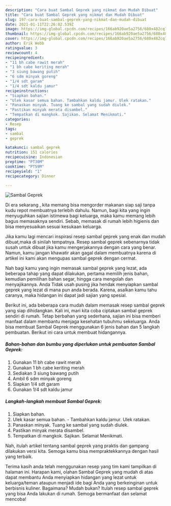 ```yaml
---
description: "Cara buat Sambal Geprek yang nikmat dan Mudah Dibuat"
title: "Cara buat Sambal Geprek yang nikmat dan Mudah Dibuat"
slug: 197-cara-buat-sambal-geprek-yang-nikmat-dan-mudah-dibuat
date: 2021-01-11T22:26:02.539Z
image: https://img-global.cpcdn.com/recipes/166ab920ae5a2756/680x482cq70/sambal-geprek-foto-resep-utama.jpg
thumbnail: https://img-global.cpcdn.com/recipes/166ab920ae5a2756/680x482cq70/sambal-geprek-foto-resep-utama.jpg
cover: https://img-global.cpcdn.com/recipes/166ab920ae5a2756/680x482cq70/sambal-geprek-foto-resep-utama.jpg
author: Erik Webb
ratingvalue: 3
reviewcount: 4
recipeingredient:
- "11 bh cabe rawit merah"
- "1 bh cabe keriting merah"
- "3 siung bawang putih"
- "6 sdm minyak goreng"
- "1/4 sdt garam"
- "1/4 sdt kaldu jamur"
recipeinstructions:
- "Siapkan bahan."
- "Ulek kasar semua bahan. Tambahkan kaldu jamur. Ulek ratakan."
- "Panaskan minyak. Tuang ke sambal yang sudah diulek."
- "Pastikan minyak merata disambel."
- "Tempatkan di mangkok. Sajikan. Selamat Menikmati."
categories:
- Resep
tags:
- sambal
- geprek

katakunci: sambal geprek 
nutrition: 151 calories
recipecuisine: Indonesian
preptime: "PT30M"
cooktime: "PT59M"
recipeyield: "1"
recipecategory: Dinner

---
```



![Sambal Geprek](https://img-global.cpcdn.com/recipes/166ab920ae5a2756/680x482cq70/sambal-geprek-foto-resep-utama.jpg)

Di era  sekarang , kita memang bisa mengorder makanan siap saji tanpa kudu repot membuatnya terlebih dahulu. Namun, bagi kita yang ingin menyuguhkan sajian istimewa bagi keluarga, maka kamu memang lebih bagus memasaknya sendiri. Sebab, memasak di rumah lebih higienis dan bisa menyesuaikan sesuai kesukaan keluarga.

Jika kamu lagi mencari inspirasi resep sambal geprek yang enak dan mudah dibuat,maka di sinilah tempatnya. Resep sambal geprek  sebenarnya tidak susah untuk dibuat jika kamu mengerjakannya dengan cara yang benar. Namun, kamu jangan khawatir akan gagal dalam membuatnya 
karena di artikel ini kami akan mengupas sambal geprek dengan cermat.  



Nah bagi kamu yang ingin memasak sambal geprek yang lezat, ada beberapa tahap yang dapat dilakukan, pertama memilih jenis bahan, kemudian pemilihan bahan segar, hingga cara mengolah dan menyajikannya. Anda Tidak usah pusing jika hendak menyiapkan sambal geprek yang lezat di mana pun anda berada. Karena, asalkan kamu  tahu caranya, maka hidangan ini dapat jadi sajian yang spesial.

Berikut ini, ada beberapa cara mudah dalam memasak resep sambal geprek yang siap dihidangkan. Kali ini, mari kita coba ciptakan sambal geprek sendiri di rumah. Tetap berbahan yang sederhana, sajian ini bisa memberi manfaat dalam membantu menjaga kesehatan tubuhmu sekeluarga. Anda bisa membuat Sambal Geprek menggunakan 6 jenis bahan dan 5 langkah pembuatan. Berikut ini cara untuk membuat hidangannya.

<!--inarticleads1-->

##### Bahan-bahan dan bumbu yang diperlukan untuk pembuatan Sambal Geprek:

1. Gunakan 11 bh cabe rawit merah
1. Gunakan 1 bh cabe keriting merah
1. Sediakan 3 siung bawang putih
1. Ambil 6 sdm minyak goreng
1. Siapkan 1/4 sdt garam
1. Gunakan 1/4 sdt kaldu jamur




<!--inarticleads2-->

##### Langkah-langkah membuat Sambal Geprek:

1. Siapkan bahan.
1. Ulek kasar semua bahan. - Tambahkan kaldu jamur. Ulek ratakan.
1. Panaskan minyak. Tuang ke sambal yang sudah diulek.
1. Pastikan minyak merata disambel.
1. Tempatkan di mangkok. Sajikan. Selamat Menikmati.




Nah, itulah artikel tentang  sambal geprek  yang praktis dan gampang dilakukan versi kita. Semoga kamu bisa mempraktekkannya dengan hasil yang terbaik. 

Terima kasih anda telah menggunakan resep yang tim kami tampilkan di halaman ini. Harapan kami, olahan  Sambal Geprek yang mudah di atas dapat membantu Anda menyiapkan hidangan yang lezat untuk keluarga/teman ataupun menjadi ide bagi Anda yang berkeinginan untuk berbisnis kuliner. Bagaimana? Mudah bukan? Itulah resep sambal geprek yang bisa Anda lakukan di rumah. Semoga bermanfaat dan selamat mencoba!

